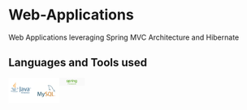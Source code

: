 # Web-Applications
Web Applications leveraging Spring MVC Architecture and Hibernate

## Languages and Tools used
<img align="left" alt="Java" width="50px" src="https://github.com/aelinadas/aelinadas/blob/master/images/java.png" />
<img align="left" alt="MySQL" width="50px" src="https://github.com/aelinadas/aelinadas/blob/master/images/mysql.png" />
<img align="left" alt="Spring" width="50px" src="https://github.com/aelinadas/aelinadas/blob/master/images/spring.jpg" />